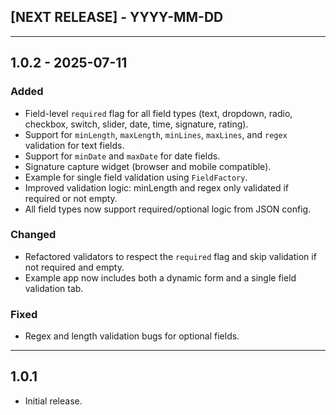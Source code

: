 ## [NEXT RELEASE] - YYYY-MM-DD

---

## 1.0.2 - 2025-07-11
### Added
- Field-level `required` flag for all field types (text, dropdown, radio, checkbox, switch, slider, date, time, signature, rating).
- Support for `minLength`, `maxLength`, `minLines`, `maxLines`, and `regex` validation for text fields.
- Support for `minDate` and `maxDate` for date fields.
- Signature capture widget (browser and mobile compatible).
- Example for single field validation using `FieldFactory`.
- Improved validation logic: minLength and regex only validated if required or not empty.
- All field types now support required/optional logic from JSON config.

### Changed
- Refactored validators to respect the `required` flag and skip validation if not required and empty.
- Example app now includes both a dynamic form and a single field validation tab.

### Fixed
- Regex and length validation bugs for optional fields.

---

## 1.0.1

* Initial release.
